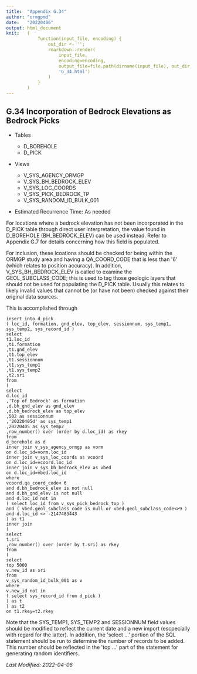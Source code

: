```yaml
---
title:  "Appendix G.34"
author: "ormgpmd"
date:   "20220406"
output: html_document
knit:   (
            function(input_file, encoding) {
                out_dir <- '';
                rmarkdown::render(
                    input_file,
                    encoding=encoding,
                    output_file=file.path(dirname(input_file), out_dir,
                    'G_34.html')
                )
            }
        )
---
```


## G.34 Incorporation of Bedrock Elevations as Bedrock Picks

* Tables
    + D_BOREHOLE
    + D_PICK

* Views 
    + V_SYS_AGENCY_ORMGP
    + V_SYS_BH_BEDROCK_ELEV
    + V_SYS_LOC_COORDS
    + V_SYS_PICK_BEDROCK_TP
    + V_SYS_RANDOM_ID_BULK_001

* Estimated Recurrence Time: As needed

For locations where a bedrock elevation has not been incorporated in the
D_PICK table through direct user interpretation, the value found in D_BOREHOLE
(BH_BEDROCK_ELEV) can be used instead.  Refer to Appendix G.7 for details
concerning how this field is populated.

For inclusion, these lcoations should be checked for being within the ORMGP
study area and having a QA_COORD_CODE that is less than '6' (which relates to
position accuracy).  In addition, V_SYS_BH_BEDROCK_ELEV is called to examine
the GEOL_SUBCLASS_CODE; this is used to tag those geologic layers that should
not be used for populating the D_PICK table.  Usually this relates to likely
invalid values that cannot be (or have not been) checked against their
original data sources.

This is accomplished through

    insert into d_pick
    ( loc_id, formation, gnd_elev, top_elev, sessionnum, sys_temp1, sys_temp2, sys_record_id )
    select
    t1.loc_id
    ,t1.formation
    ,t1.gnd_elev
    ,t1.top_elev
    ,t1.sessionnum
    ,t1.sys_temp1
    ,t1.sys_temp2
    ,t2.sri
    from 
    (
    select
    d.loc_id
    ,'Top of Bedrock' as formation
    ,d.bh_gnd_elev as gnd_elev
    ,d.bh_bedrock_elev as top_elev
    ,502 as sessionnum
    ,'20220405d' as sys_temp1
    ,20220405 as sys_temp2
    ,row_number() over (order by d.loc_id) as rkey
    from 
    d_borehole as d
    inner join v_sys_agency_ormgp as vorm
    on d.loc_id=vorm.loc_id
    inner join v_sys_loc_coords as vcoord
    on d.loc_id=vcoord.loc_id
    inner join v_sys_bh_bedrock_elev as vbed
    on d.loc_id=vbed.loc_id
    where
    vcoord.qa_coord_code< 6
    and d.bh_bedrock_elev is not null
    and d.bh_gnd_elev is not null
    and d.loc_id not in
    ( select loc_id from v_sys_pick_bedrock_top )
    and ( vbed.geol_subclass_code is null or vbed.geol_subclass_code<>9 )
    and d.loc_id <> -2147483443
    ) as t1
    inner join
    (
    select
    t.sri
    ,row_number() over (order by t.sri) as rkey
    from 
    (
    select
    top 5000
    v.new_id as sri
    from 
    v_sys_random_id_bulk_001 as v
    where 
    v.new_id not in
    ( select sys_record_id from d_pick )
    ) as t
    ) as t2
    on t1.rkey=t2.rkey

Note that the SYS_TEMP1, SYS_TEMP2 and SESSIONNUM field values should be
modified to reflect the current date and a new import (escpecially with regard
for the latter).  In addition, the 'select ...' portion of the SQL statement
should be run to determine the number of records to be added.  This number
should be reflected in the 'top ...' part of the statement for generating
random identifiers.

*Last Modified: 2022-04-06*
